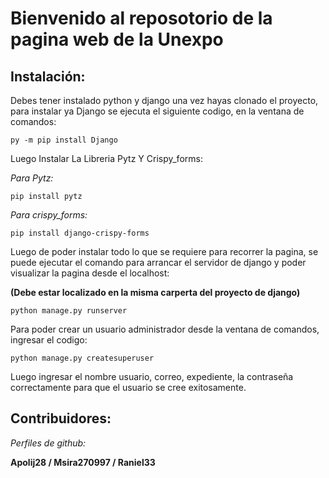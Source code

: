 # Bienvenido al reposotorio de la pagina web de la Unexpo

## **Instalación:**

Debes tener instalado python y django una vez hayas clonado el proyecto, para instalar ya Django se ejecuta el siguiente codigo, en la ventana de comandos:

    py -m pip install Django

Luego Instalar La Libreria Pytz Y Crispy_forms:

*Para Pytz:*

    pip install pytz

*Para crispy_forms:*

    pip install django-crispy-forms

Luego de poder instalar todo lo que se requiere para recorrer la pagina, se puede ejecutar el comando para arrancar el servidor de django y poder visualizar la pagina desde el localhost:

**(Debe estar localizado en la misma carperta del proyecto de django)**

    python manage.py runserver

Para poder crear un usuario administrador desde la ventana de comandos, ingresar el codigo:

    python manage.py createsuperuser

Luego ingresar el nombre usuario, correo, expediente, la contraseña correctamente para que el usuario se cree exitosamente.

## Contribuidores: 

*Perfiles de github:*

**Apolij28 / Msira270997 / Raniel33**
